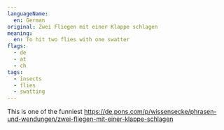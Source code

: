 ```yaml
---
languageName:
  en: German
original: Zwei Fliegen mit einer Klappe schlagen
meaning:
  en: To hit two flies with one swatter
flags:
  - de
  - at
  - ch
tags:
  - insects
  - flies
  - swatting
---
```


This is one of the funniest
https://de.pons.com/p/wissensecke/phrasen-und-wendungen/zwei-fliegen-mit-einer-klappe-schlagen
